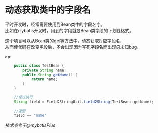 # 动态获取类中的字段名
平时开发时，经常需要使用到Bean类中的字段名字。  
比如在mybatis开发时，用到的字段就是Bean类字段的下划线格式。  

这个项目可以从Bean类的get等方法中，动态获取对应字段名，  
从而使代码在改变字段后，不会出现因为写死字段名而出现的未知bug。  

ep:
```java
    public class TestBean {
        private String name;
        public String getName() {
            return name;
        }
    }
    
    //经过执行
    String field = Field2StringUtil.field2String(TestBean::getName);
    
    //返回
    field == "name"
```

*技术参考于@mybatisPlus*